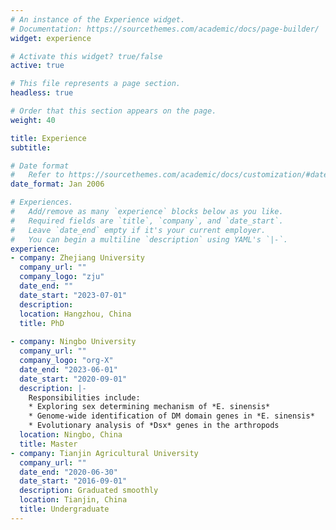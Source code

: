```yaml
---
# An instance of the Experience widget.
# Documentation: https://sourcethemes.com/academic/docs/page-builder/
widget: experience

# Activate this widget? true/false
active: true

# This file represents a page section.
headless: true

# Order that this section appears on the page.
weight: 40

title: Experience
subtitle:

# Date format
#   Refer to https://sourcethemes.com/academic/docs/customization/#date-format
date_format: Jan 2006

# Experiences.
#   Add/remove as many `experience` blocks below as you like.
#   Required fields are `title`, `company`, and `date_start`.
#   Leave `date_end` empty if it's your current employer.
#   You can begin a multiline `description` using YAML's `|-`.
experience:
- company: Zhejiang University
  company_url: ""
  company_logo: "zju"
  date_end: ""
  date_start: "2023-07-01"
  description:
  location: Hangzhou, China
  title: PhD
  
- company: Ningbo University
  company_url: ""
  company_logo: "org-X"
  date_end: "2023-06-01"
  date_start: "2020-09-01"
  description: |-
    Responsibilities include:
    * Exploring sex determining mechanism of *E. sinensis*
    * Genome-wide identification of DM domain genes in *E. sinensis*
    * Evolutionary analysis of *Dsx* genes in the arthropods
  location: Ningbo, China
  title: Master
- company: Tianjin Agricultural University
  company_url: ""
  date_end: "2020-06-30"
  date_start: "2016-09-01"
  description: Graduated smoothly
  location: Tianjin, China
  title: Undergraduate
---
```

